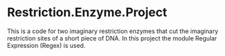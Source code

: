 # Restriction.Enzyme.Project
This is a code for two imaginary restriction enzymes that cut the imaginary restriction sites of a short piece of DNA. In this project the module Regular Expression (Regex) is used.
